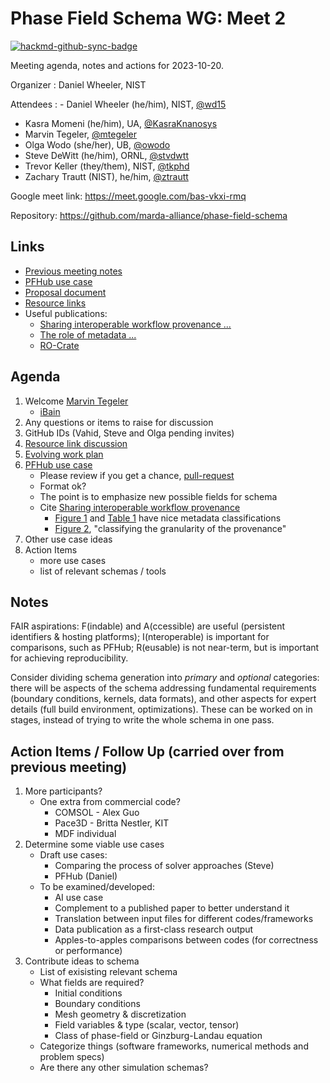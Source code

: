 # Phase Field Schema WG: Meet 2

[![hackmd-github-sync-badge](https://hackmd.io/@XDe4Nvz8RDC-ASSWYACaVA/H1XxIT0-p/badge)](https://hackmd.io/@XDe4Nvz8RDC-ASSWYACaVA/H1XxIT0-p/edit)

Meeting agenda, notes and actions for 2023-10-20.

Organizer
: Daniel Wheeler, NIST

Attendees
: - Daniel Wheeler (he/him), NIST, [@wd15][daniel]
  - Kasra Momeni (he/him), UA, [@KasraKnanosys][kasra]
  - Marvin Tegeler, [@mtegeler][marvin]
  - Olga Wodo (she/her), UB, [@owodo][olga]
  - Steve DeWitt (he/him), ORNL, [@stvdwtt][steve]
  - Trevor Keller (they/them), NIST, [@tkphd][trevor]
  - Zachary Trautt (NIST), he/him, [@ztrautt][zach]

Google meet link: https://meet.google.com/bas-vkxi-rmq

Repository: https://github.com/marda-alliance/phase-field-schema

## Links

 - [Previous meeting notes][meeting]
 - [PFHub use case][pfhub-use-case]
 - [Proposal document][proposal]
 - [Resource links](resources)
 - Useful publications:
     - [Sharing interoperable workflow provenance ...][workflow-pub]
     - [The role of metadata ...][metadata-pub]
     - [RO-Crate][ro-crate]

## Agenda

 1. Welcome [Marvin Tegeler][openphase]
    - [iBain]
 2. Any questions or items to raise for discussion
 3. GitHub IDs (Vahid, Steve and Olga pending invites)
 4. [Resource link discussion](resources)
 5. [Evolving work plan][work-plan]
 6. [PFHub use case][pfhub-use-case]
    - Please review if you get a chance, [pull-request]
    - Format ok?
    - The point is to emphasize new possible fields for schema
    - Cite [Sharing interoperable workflow provenance][workflow-pub]
        - [Figure 1][fig1] and [Table 1][tab1] have nice metadata classifications
        - [Figure 2][fig2], "classifying the granularity of the provenance"
 7. Other use case ideas
 8. Action Items
    - more use cases
    - list of relevant schemas / tools

## Notes

FAIR aspirations: F(indable) and A(ccessible) are useful (persistent identifiers & hosting platforms); I(nteroperable) is important for comparisons, such as PFHub; R(eusable) is not near-term, but is important for achieving reproducibility.

Consider dividing schema generation into _primary_ and _optional_ categories: there will be aspects of the schema addressing fundamental requirements (boundary conditions, kernels, data formats), and other aspects for expert details (full build environment, optimizations). These can be worked on in stages, instead of trying to write the whole schema in one pass.

## Action Items / Follow Up (carried over from previous meeting)

1. More participants?
    - One extra from commercial code?
        - COMSOL - Alex Guo
        - Pace3D - Britta Nestler, KIT
        - MDF individual
2. Determine some viable use cases
   - Draft use cases:
     - Comparing the process of solver approaches (Steve)
     - PFHub (Daniel)
   - To be examined/developed:
     - AI use case
     - Complement to a published paper to better understand it
     - Translation between input files for different codes/frameworks
     - Data publication as a first-class research output
     - Apples-to-apples comparisons between codes (for correctness or performance)
3. Contribute ideas to schema
    - List of exisisting relevant schema
    - What fields are required?
        - Initial conditions
        - Boundary conditions
        - Mesh geometry & discretization
        - Field variables & type (scalar, vector, tensor)
        - Class of phase-field or Ginzburg-Landau equation
    - Categorize things (software frameworks, numerical methods and problem specs)
    - Are there any other simulation schemas?


<!-- links -->

[meeting]: https://github.com/marda-alliance/phase-field-schema/blob/main/meeting-minutes/meet-002_2023-09-21.md
[pfhub-use-case]: https://github.com/marda-alliance/phase-field-schema/blob/e9e9e5d1287375604102d5dfb767faaa4c851087/working-examples/pfhub.md
[proposal]: https://github.com/marda-alliance/phase-field-schema/blob/main/proposal.md
[openphase]: https://openphase-solutions.com/index.html#team
[iBain]: https://www.materialdigital.de/project/8
[pull-request]: https://github.com/marda-alliance/phase-field-schema/pull/6
[work-plan]: https://github.com/marda-alliance/phase-field-schema/blob/main/evolving-work-plan.md
[workflow-pub]: https://doi.org/10.1093/gigascience/giz095
[fig2]: https://academic.oup.com/view-large/figure/186439458/giz095fig2.jpg
[fig1]: https://academic.oup.com/view-large/figure/186439455/giz095fig1.jpg
[tab1]: https://academic.oup.com/view-large/186439456
[metadata-pub]: https://doi.org/10.1016/j.patter.2021.100322
[ro-crate]: https://doi.org/10.3233/DS-210053
[resources]: https://github.com/marda-alliance/phase-field-schema/discussions/5

<!-- GitHub IDs -->

[daniel]: https://github.com/wd15
[kasra]: https://github.com/KasraKnanosys
[katsuyo]: https://github.com/kthorn02
[marvin]: https://github.com/mtegeler
[olga]: https://github.com/owodo
[steve]: https://github.com/stvdwtt
[trevor]: https://github.com/tkphd
[zach]: https://github.com/ztrautt
